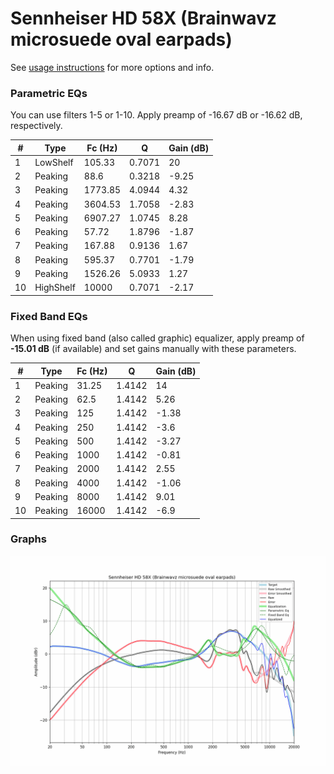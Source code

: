 # Sennheiser HD 58X (Brainwavz microsuede oval earpads)
See [usage instructions](https://github.com/jaakkopasanen/AutoEq#usage) for more options and info.

### Parametric EQs
You can use filters 1-5 or 1-10. Apply preamp of -16.67 dB or -16.62 dB, respectively.

|   # | Type      |   Fc (Hz) |      Q |   Gain (dB) |
|-----|-----------|-----------|--------|-------------|
|   1 | LowShelf  |    105.33 | 0.7071 |       20    |
|   2 | Peaking   |     88.6  | 0.3218 |       -9.25 |
|   3 | Peaking   |   1773.85 | 4.0944 |        4.32 |
|   4 | Peaking   |   3604.53 | 1.7058 |       -2.83 |
|   5 | Peaking   |   6907.27 | 1.0745 |        8.28 |
|   6 | Peaking   |     57.72 | 1.8796 |       -1.87 |
|   7 | Peaking   |    167.88 | 0.9136 |        1.67 |
|   8 | Peaking   |    595.37 | 0.7701 |       -1.79 |
|   9 | Peaking   |   1526.26 | 5.0933 |        1.27 |
|  10 | HighShelf |  10000    | 0.7071 |       -2.17 |

### Fixed Band EQs
When using fixed band (also called graphic) equalizer, apply preamp of **-15.01 dB** (if available) and set gains manually with these parameters.

|   # | Type    |   Fc (Hz) |      Q |   Gain (dB) |
|-----|---------|-----------|--------|-------------|
|   1 | Peaking |     31.25 | 1.4142 |       14    |
|   2 | Peaking |     62.5  | 1.4142 |        5.26 |
|   3 | Peaking |    125    | 1.4142 |       -1.38 |
|   4 | Peaking |    250    | 1.4142 |       -3.6  |
|   5 | Peaking |    500    | 1.4142 |       -3.27 |
|   6 | Peaking |   1000    | 1.4142 |       -0.81 |
|   7 | Peaking |   2000    | 1.4142 |        2.55 |
|   8 | Peaking |   4000    | 1.4142 |       -1.06 |
|   9 | Peaking |   8000    | 1.4142 |        9.01 |
|  10 | Peaking |  16000    | 1.4142 |       -6.9  |

### Graphs
![](./Sennheiser%20HD%2058X%20(Brainwavz%20microsuede%20oval%20earpads).png)
